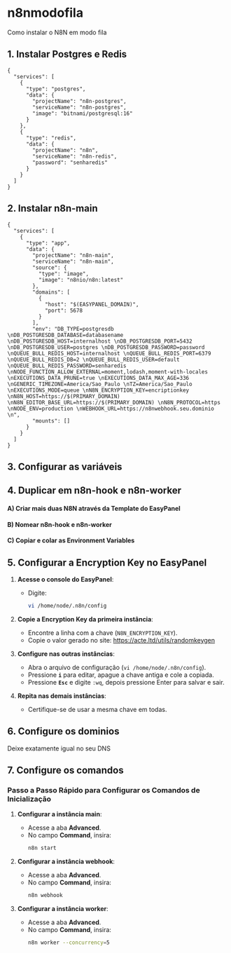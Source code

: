 # n8nmodofila
Como instalar o N8N em modo fila

## 1. Instalar Postgres e Redis
```
{
  "services": [
    {
      "type": "postgres",
      "data": {
        "projectName": "n8n-postgres",
        "serviceName": "n8n-postgres",
        "image": "bitnami/postgresql:16"
      }
    },
    {
      "type": "redis",
      "data": {
        "projectName": "n8n",
        "serviceName": "n8n-redis",
        "password": "senharedis"
      }
    }
  ]
}
```

## 2. Instalar n8n-main
```
{
  "services": [
    {
      "type": "app",
      "data": {
        "projectName": "n8n-main",
        "serviceName": "n8n-main",
        "source": {
          "type": "image",
          "image": "n8nio/n8n:latest"
        },
        "domains": [
          {
            "host": "$(EASYPANEL_DOMAIN)",
            "port": 5678
          }
        ],
        "env": "DB_TYPE=postgresdb \nDB_POSTGRESDB_DATABASE=databasename \nDB_POSTGRESDB_HOST=internalhost \nDB_POSTGRESDB_PORT=5432 \nDB_POSTGRESDB_USER=postgres \nDB_POSTGRESDB_PASSWORD=password \nQUEUE_BULL_REDIS_HOST=internalhost \nQUEUE_BULL_REDIS_PORT=6379 \nQUEUE_BULL_REDIS_DB=2 \nQUEUE_BULL_REDIS_USER=default \nQUEUE_BULL_REDIS_PASSWORD=senharedis \nNODE_FUNCTION_ALLOW_EXTERNAL=moment,lodash,moment-with-locales \nEXECUTIONS_DATA_PRUNE=true \nEXECUTIONS_DATA_MAX_AGE=336 \nGENERIC_TIMEZONE=America/Sao_Paulo \nTZ=America/Sao_Paulo \nEXECUTIONS_MODE=queue \nN8N_ENCRYPTION_KEY=encriptionkey \nN8N_HOST=https://$(PRIMARY_DOMAIN) \nN8N_EDITOR_BASE_URL=https://$(PRIMARY_DOMAIN) \nN8N_PROTOCOL=https \nNODE_ENV=production \nWEBHOOK_URL=https://n8nwebhook.seu.dominio \n",
        "mounts": []
      }
    }
  ]
}
```
## 3. Configurar as variáveis

## 4. Duplicar em n8n-hook e n8n-worker
#### A) Criar mais duas N8N através da Template do EasyPanel
#### B) Nomear n8n-hook e n8n-worker
#### C) Copiar e colar as Environment Variables

## 5. Configurar a Encryption Key no EasyPanel

1. **Acesse o console do EasyPanel**:
   - Digite:
     ```bash
     vi /home/node/.n8n/config
     ```

2. **Copie a Encryption Key da primeira instância**:
   - Encontre a linha com a chave (`N8N_ENCRYPTION_KEY`).
   - Copie o valor gerado no site: https://acte.ltd/utils/randomkeygen

3. **Configure nas outras instâncias**:
   - Abra o arquivo de configuração (`vi /home/node/.n8n/config`).
   - Pressione **`i`** para editar, apague a chave antiga e cole a copiada.
   - Pressione **`Esc`** e digite `:wq`, depois pressione Enter para salvar e sair.

4. **Repita nas demais instâncias**:
   - Certifique-se de usar a mesma chave em todas.

## 6. Configure os dominios
Deixe exatamente igual no seu DNS

## 7. Configure os comandos
### Passo a Passo Rápido para Configurar os Comandos de Inicialização

1. **Configurar a instância main**:
   - Acesse a aba **Advanced**.
   - No campo **Command**, insira:
     ```bash
     n8n start
     ```

2. **Configurar a instância webhook**:
   - Acesse a aba **Advanced**.
   - No campo **Command**, insira:
     ```bash
     n8n webhook
     ```

3. **Configurar a instância worker**:
   - Acesse a aba **Advanced**.
   - No campo **Command**, insira:
     ```bash
     n8n worker --concurrency=5
     ```




